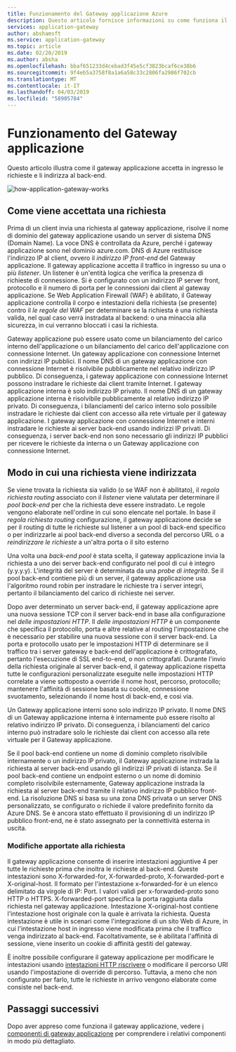 ```yaml
---
title: Funzionamento del Gateway applicazione Azure
description: Questo articolo fornisce informazioni su come funziona il Gateway applicazione
services: application-gateway
author: abshamsft
ms.service: application-gateway
ms.topic: article
ms.date: 02/20/2019
ms.author: absha
ms.openlocfilehash: bbaf651233d4cebad3f45e5cf3823bcaf6ce38b6
ms.sourcegitcommit: 9f4eb5a3758f8a1a6a58c33c2806fa2986f702cb
ms.translationtype: MT
ms.contentlocale: it-IT
ms.lasthandoff: 04/03/2019
ms.locfileid: "58905784"
---
```

# <a name="how-application-gateway-works"></a>Funzionamento del Gateway applicazione

Questo articolo illustra come il gateway applicazione accetta in ingresso le richieste e li indirizza al back-end.

![how-application-gateway-works](./media/how-application-gateway-works/how-application-gateway-works.png)

## <a name="how-a-request-is-accepted"></a>Come viene accettata una richiesta

Prima di un client invia una richiesta al gateway applicazione, risolve il nome di dominio del gateway applicazione usando un server di sistema DNS (Domain Name). La voce DNS è controllata da Azure, perché i gateway applicazione sono nel dominio azure.com. DNS di Azure restituisce l'indirizzo IP al client, ovvero il *indirizzo IP front-end* del Gateway applicazione. Il gateway applicazione accetta il traffico in ingresso su una o più *listener*. Un listener è un'entità logica che verifica la presenza di richieste di connessione. Si è configurato con un indirizzo IP server front, protocollo e il numero di porta per le connessioni dai client al gateway applicazione. Se Web Application Firewall (WAF) è abilitato, il Gateway applicazione controlla il corpo e intestazioni della richiesta (se presente) contro il *le regole del WAF* per determinare se la richiesta è una richiesta valida, nel qual caso verrà instradata al backend: o una minaccia alla sicurezza, in cui verranno bloccati i casi la richiesta.  

Gateway applicazione può essere usato come un bilanciamento del carico interno dell'applicazione o un bilanciamento del carico dell'applicazione con connessione Internet. Un gateway applicazione con connessione Internet con indirizzi IP pubblici. Il nome DNS di un gateway applicazione con connessione Internet è risolvibile pubblicamente nel relativo indirizzo IP pubblico. Di conseguenza, i gateway applicazione con connessione Internet possono instradare le richieste dai client tramite Internet. I gateway applicazione interna è solo indirizzo IP privato. Il nome DNS di un gateway applicazione interna è risolvibile pubblicamente al relativo indirizzo IP privato. Di conseguenza, i bilanciamenti del carico interno solo possibile instradare le richieste dai client con accesso alla rete virtuale per il gateway applicazione. I gateway applicazione con connessione Internet e interni instradare le richieste ai server back-end usando indirizzi IP privati. Di conseguenza, i server back-end non sono necessario gli indirizzi IP pubblici per ricevere le richieste da interna o un Gateway applicazione con connessione Internet.

## <a name="how-a-request-is-routed"></a>Modo in cui una richiesta viene indirizzata

Se viene trovata la richiesta sia valido (o se WAF non è abilitato), il *regola richiesta routing* associato con il *listener* viene valutata per determinare il *pool back-end* per che la richiesta deve essere instradato. Le regole vengono elaborate nell'ordine in cui sono elencate nel portale. In base il *regola richiesta routing* configurazione, il gateway applicazione decide se per il routing di tutte le richieste sul listener a un pool di back-end specifico o per indirizzarle ai pool back-end diverso a seconda del percorso URL o a *reindirizzare le richieste* a un'altra porta o il sito esterno

Una volta una *back-end* *pool* è stata scelta, il gateway applicazione invia la richiesta a uno dei server back-end configurato nel pool di cui è integro (y.y.y.y). L'integrità del server è determinata da una *probe di integrità*. Se il pool back-end contiene più di un server, il gateway applicazione usa l'algoritmo round robin per instradare le richieste tra i server integri, pertanto il bilanciamento del carico di richieste nei server.

Dopo aver determinato un server back-end, il gateway applicazione apre una nuova sessione TCP con il server back-end in base alla configurazione nel *delle impostazioni HTTP*. Il *delle impostazioni HTTP* è un componente che specifica il protocollo, porta e altre relative al routing l'impostazione che è necessario per stabilire una nuova sessione con il server back-end. La porta e protocollo usato per le impostazioni HTTP di determinare se il traffico tra i server gateway e back-end dell'applicazione è crittografato, pertanto l'esecuzione di SSL end-to-end, o non crittografati. Durante l'invio della richiesta originale al server back-end, il gateway applicazione rispetta tutte le configurazioni personalizzate eseguite nelle impostazioni HTTP correlate a viene sottoposto a override il nome host, percorso, protocollo; mantenere l'affinità di sessione basata su cookie, connessione svuotamento, selezionando il nome host di back-end, e così via.

Un Gateway applicazione interni sono solo indirizzo IP privato. Il nome DNS di un Gateway applicazione interna è internamente può essere risolto al relativo indirizzo IP privato. Di conseguenza, i bilanciamenti del carico interno può instradare solo le richieste dai client con accesso alla rete virtuale per il Gateway applicazione.

Se il pool back-end contiene un nome di dominio completo risolvibile internamente o un indirizzo IP privato, il Gateway applicazione instrada la richiesta al server back-end usando gli indirizzi IP privati di istanza. Se il pool back-end contiene un endpoint esterno o un nome di dominio completo risolvibile esternamente, Gateway applicazione instrada la richiesta al server back-end tramite il relativo indirizzo IP pubblico front-end. La risoluzione DNS si basa su una zona DNS privata o un server DNS personalizzato, se configurato o richiede il valore predefinito fornito da Azure DNS. Se è ancora stato effettuato il provisioning di un indirizzo IP pubblico front-end, ne è stato assegnato per la connettività esterna in uscita.

### <a name="modifications-to-the-request"></a>Modifiche apportate alla richiesta

Il gateway applicazione consente di inserire intestazioni aggiuntive 4 per tutte le richieste prima che inoltra le richieste al back-end. Queste intestazioni sono X-forwarded-for, X-forwarded-proto, X-forwarded-port e X-original-host. Il formato per l'intestazione x-forwarded-for è un elenco delimitato da virgole di IP: Port. I valori validi per x-forwarded-proto sono HTTP o HTTPS. X-forwarded-port specifica la porta raggiunta dalla richiesta nel gateway applicazione. Intestazione X-original-host contiene l'intestazione host originale con la quale è arrivata la richiesta. Questa intestazione è utile in scenari come l'integrazione di un sito Web di Azure, in cui l'intestazione host in ingresso viene modificata prima che il traffico venga indirizzato al back-end. Facoltativamente, se è abilitata l'affinità di sessione, viene inserito un cookie di affinità gestiti del gateway. 

È inoltre possibile configurare il gateway applicazione per modificare le intestazioni usando [intestazioni HTTP riscrivere](https://docs.microsoft.com/azure/application-gateway/rewrite-http-headers) o modificare il percorso URI usando l'impostazione di override di percorso. Tuttavia, a meno che non configurato per farlo, tutte le richieste in arrivo vengono elaborate come consiste nel back-end.


## <a name="next-steps"></a>Passaggi successivi

Dopo aver appreso come funziona il gateway applicazione, vedere [i componenti di gateway applicazione](application-gateway-components.md) per comprendere i relativi componenti in modo più dettagliato.
